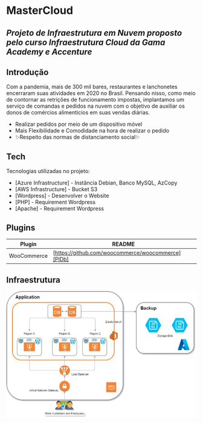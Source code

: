 # MasterCloud
## _Projeto de Infraestrutura em Nuvem proposto pelo curso Infraestrutura Cloud da Gama Academy e Accenture_

## Introdução
Com a pandemia, mais de 300 mil bares, restaurantes e lanchonetes encerraram suas 
atividades em 2020 no Brasil. Pensando nisso, como meio de contornar as retrições 
de funcionamento impostas, implantamos um serviço de comandas e pedidos na nuvem 
com o objetivo de auxiliar os donos de comércios alimenticios em suas vendas diárias.  
- Realizar pedidos por meio de um dispositivo móvel
- Mais Flexibilidade e Comodidade na hora de realizar o pedido
- ✨Respeito das normas de distanciamento social✨

## Tech

Tecnologias utilizadas no projeto:

- [Azure Infrastructure] - Instância Debian, Banco MySQL, AzCopy
- [AWS Infrastructure] - Bucket S3
- [Wordpress] - Desenvolver o Website
- [PHP] - Requirement Wordpress
- [Apache] - Requirement Wordpress


## Plugins


| Plugin | README |
| ------ | ------ |
| WooCommerce | [https://github.com/woocommerce/woocommerce][PlDb] |

## Infraestrutura

![Infraestrutura](https://raw.githubusercontent.com/mastercloud-gama/mastercloud/main/download.jpg)




